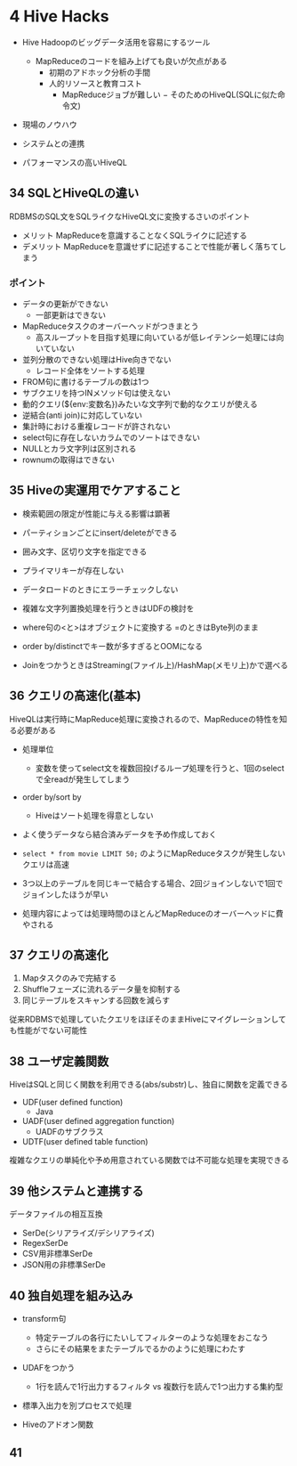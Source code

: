 # 4 Hive Hacks

- Hive Hadoopのビッグデータ活用を容易にするツール
    - MapReduceのコードを組み上げても良いが欠点がある
        - 初期のアドホック分析の手間
        - 人的リソースと教育コスト
            - MapReduceジョブが難しい
− そのためのHiveQL(SQLに似た命令文)

- 現場のノウハウ
- システムとの連携
- パフォーマンスの高いHiveQL

## 34 SQLとHiveQLの違い

RDBMSのSQL文をSQLライクなHiveQL文に変換するさいのポイント

- メリット MapReduceを意識することなくSQLライクに記述する
- デメリット MapReduceを意識せずに記述することで性能が著しく落ちてしまう

### ポイント

- データの更新ができない
    - 一部更新はできない
- MapReduceタスクのオーバーヘッドがつきまとう
    - 高スループットを目指す処理に向いているが低レイテンシー処理には向いていない
- 並列分散のできない処理はHive向きでない
    - レコード全体をソートする処理
- FROM句に書けるテーブルの数は1つ
- サブクエリを持つINメソッド句は使えない
- 動的クエリ(${env:変数名})みたいな文字列で動的なクエリが使える
- 逆結合(anti join)に対応していない
- 集計時における重複レコードが許されない
- select句に存在しないカラムでのソートはできない
- NULLとカラ文字列は区別される
- rownumの取得はできない

## 35 Hiveの実運用でケアすること

- 検索範囲の限定が性能に与える影響は顕著
- パーティションごとにinsert/deleteができる

- 囲み文字、区切り文字を指定できる
- プライマリキーが存在しない
- データロードのときにエラーチェックしない
- 複雑な文字列置換処理を行うときはUDFの検討を
- where句の<と>はオブジェクトに変換する =のときはByte列のまま
- order by/distinctでキー数が多すぎるとOOMになる
- JoinをつかうときはStreaming(ファイル上)/HashMap(メモリ上)かで選べる

## 36 クエリの高速化(基本)

HiveQLは実行時にMapReduce処理に変換されるので、MapReduceの特性を知る必要がある

- 処理単位
    - 変数を使ってselect文を複数回投げるループ処理を行うと、1回のselectで全readが発生してしまう
- order by/sort by
    - Hiveはソート処理を得意としない
- よく使うデータなら結合済みデータを予め作成しておく
- `select * from movie LIMIT 50;` のようにMapReduceタスクが発生しないクエリは高速
- 3つ以上のテーブルを同じキーで結合する場合、2回ジョインしないで1回でジョインしたほうが早い

- 処理内容によっては処理時間のほとんどMapReduceのオーバーヘッドに費やされる

## 37 クエリの高速化

1. Mapタスクのみで完結する
2. Shuffleフェーズに流れるデータ量を抑制する
3. 同じテーブルをスキャンする回数を減らす

従来RDBMSで処理していたクエリをほぼそのままHiveにマイグレーションしても性能がでない可能性

## 38 ユーザ定義関数

HiveはSQLと同じく関数を利用できる(abs/substr)し、独自に関数を定義できる

- UDF(user defined function)
    - Java
- UADF(user defined aggregation function)
    - UADFのサブクラス
- UDTF(user defined table function)

複雑なクエリの単純化や予め用意されている関数では不可能な処理を実現できる

## 39 他システムと連携する

データファイルの相互互換

- SerDe(シリアライズ/デシリアライズ)
- RegexSerDe
- CSV用非標準SerDe
- JSON用の非標準SerDe

## 40 独自処理を組み込み

- transform句
    - 特定テーブルの各行にたいしてフィルターのような処理をおこなう
    - さらにその結果をまたテーブルでるかのように処理にわたす
- UDAFをつかう
    - 1行を読んで1行出力するフィルタ vs 複数行を読んで1つ出力する集約型

- 標準入出力を別プロセスで処理
- Hiveのアドオン関数

## 41 
